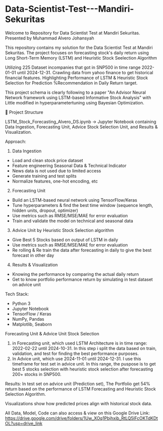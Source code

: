 # Data-Scientist-Test---Mandiri-Sekuritas
Welcome to Repository for Data Scientist Test at Mandiri Sekuritas. Presented by Muhammad Alvero Johansyah

This repository contains my solution for the Data Scientist Test at Mandiri Sekuritas.
The project focuses on forecasting stock's daily return using Long Short-Term Memory (LSTM) and Heuristic Stock Seelection Algorithm

Utilizing 225 Dataset incompanies that got in SNP500 in time range 2022-01-01 until 2024-12-31. Crawling data from yahoo finance to get historical financial features. Highlighting Performance of LSTM & Heuristic Stock Selection for Prediction %Recommendation in Daily Return target.

This project schema is clearly following to a paper "An Advisor Neural Network framework using LSTM-based Informative Stock Analysis" with Little modified in hyperparametertuning using Bayesian Optimization.

📂 Project Structure

LSTM_Stock_Forecasting_Alvero_DS.ipynb → Jupyter Notebook containing Data Ingestion, Forecasting Unit, Advice Stock Selection Unit, and Results & Visualization.

Approach: 

1. Data Ingestion
- Load and clean stock price dataset
- Feature engineering Seasonal Data & Technical Indicator
- News data is not used due to limited access
- Generate training and test splits
- Normalize features, one-hot encoding, etc

2. Forecasting Unit
- Build an LSTM-based neural network using TensorFlow/Keras
- Tune hyperparameters & find the best time window (sequence length, hidden units, dropout, optimizer)
- Use metrics such as RMSE/MSE/MAE for error evaluation
- Train and validate the model on technical and seasonal data

3. Advice Unit by Heuristic Stock Selection algorithm
- Give Best 5 Stocks based on output of LSTM in daily
- Use metrics such as RMSE/MSE/MAE for error evaluation
- Re rolling & Re train the data after forecasting in daily to give the best forecast in other day

4. Results & Visualization
- Knowing the performance by comparing the actual daily return
- Get to know portfolio performance return by simulating in test dataset on advice unit

Tech Stack:
- Python 3
- Jupyter Notebook
- TensorFlow / Keras
- NumPy, Pandas
- Matplotlib, Seaborn

Forecasting Unit & Advice Unit Stock Selection
1. in Forecasting unit, which used LSTM Architecture is in time range: 2022-02-22 until 2024-10-31. In this step i split the data based on train, validation, and test for finding the best performance purposes.
2. In Advice unit, which use 2024-11-01 until 2024-12-31. I use this timeframe for test set in advice unit. In this range, the puspose is to get best 5 stocks selection with heuristic stock selection after forecasting 200+ stocks in SNP500.

Results:
In test set on advice unit (Prediction set), The Portfolio get 54% return based on the performance of LSTM Forecasting and Heuristic Stock Selection Algorithm.

Visualizations show how predicted prices align with historical stock data.

All Data, Model, Code can also access & view on this Google Drive Link:
https://drive.google.com/drive/folders/1Uw_XOq1Pbjhxib_RtLQ5lFcOKTdKDtOL?usp=drive_link
